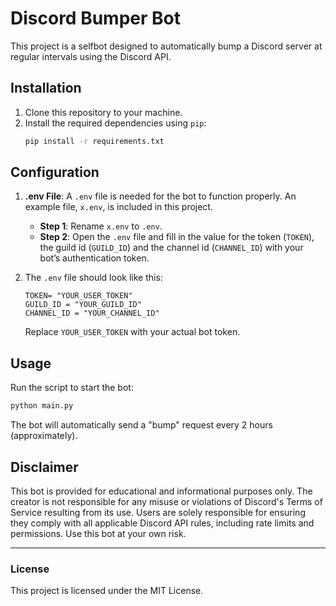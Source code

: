 # Discord Bumper Bot

This project is a selfbot designed to automatically bump a Discord server at regular intervals using the Discord API.

## Installation

1. Clone this repository to your machine.
2. Install the required dependencies using `pip`:
   ```bash
   pip install -r requirements.txt
   ```

## Configuration

1. **.env File**: A `.env` file is needed for the bot to function properly. An example file, `x.env`, is included in this project.
   
   - **Step 1**: Rename `x.env` to `.env`.
   - **Step 2**: Open the `.env` file and fill in the value for the token (`TOKEN`), the guild id (`GUILD_ID`) and the channel id (`CHANNEL_ID`) with your bot’s authentication token.

2. The `.env` file should look like this:
   ```plaintext
   TOKEN= "YOUR_USER_TOKEN"
   GUILD_ID = "YOUR_GUILD_ID"
   CHANNEL_ID = "YOUR_CHANNEL_ID"
   ```

   Replace `YOUR_USER_TOKEN` with your actual bot token.

## Usage

Run the script to start the bot:
```bash
python main.py
```

The bot will automatically send a "bump" request every 2 hours (approximately).

## Disclaimer

This bot is provided for educational and informational purposes only. The creator is not responsible for any misuse or violations of Discord's Terms of Service resulting from its use. Users are solely responsible for ensuring they comply with all applicable Discord API rules, including rate limits and permissions. Use this bot at your own risk.

---

### License

This project is licensed under the MIT License.
